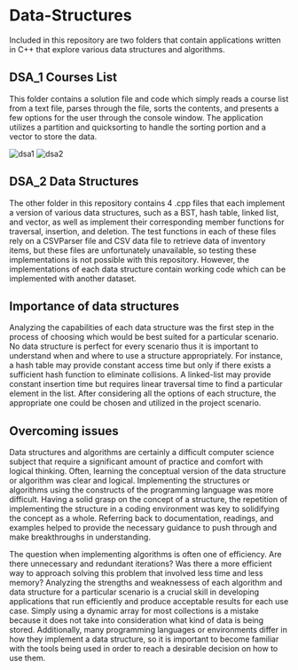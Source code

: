 # Data-Structures
Included in this repository are two folders that contain applications written in C++ that explore various data structures and algorithms.
## DSA_1 Courses List
This folder contains a solution file and code which simply reads a course list from a text file, parses through the file, sorts the contents, and presents a few options for the user through the console window. The application utilizes a partition and quicksorting to handle the sorting portion and a vector to store the data.

![dsa1](https://github.com/Mujanov3737/Data-Structures/assets/75598761/c7bb2abe-af5e-4a18-a604-7f5e28165f5b)
![dsa2](https://github.com/Mujanov3737/Data-Structures/assets/75598761/ff1c8da4-1b39-4b37-b58f-288d94f7d140)

## DSA_2 Data Structures
The other folder in this repository contains 4 .cpp files that each implement a version of various data structures, such as a BST, hash table, linked list, and vector, as well as implement their corresponding member functions for traversal, insertion, and deletion. The test functions in each of these files rely on a CSVParser file and CSV data file to retrieve data of inventory items, but these files are unfortunately unavailable, so testing these implementations is not possible with this repository. However, the implementations of each data structure contain working code which can be implemented with another dataset.

## Importance of data structures

Analyzing the capabilities of each data structure was the first step in the process of choosing which would be best suited for a particular scenario. No data structure is perfect for every scenario thus it is important to understand when and where to use a structure appropriately. For instance, a hash table may provide constant access time but only if there exists a sufficient hash function to eliminate collisions. A linked-list may provide constant insertion time but requires linear traversal time to find a particular element in the list. After considering all the options of each structure, the appropriate one could be chosen and utilized in the project scenario.

## Overcoming issues

Data structures and algorithms are certainly a difficult computer science subject that require a significant amount of practice and comfort with logical thinking. Often, learning the conceptual version of the data structure or algorithm was clear and logical. Implementing the structures or algorithms using the constructs of the programming language was more difficult. Having a solid grasp on the concept of a structure, the repetition of implementing the structure in a coding environment was key to solidifying the concept as a whole. Referring back to documentation, readings, and examples helped to provide the necessary guidance to push through and make breakthroughs in understanding.

The question when implementing algorithms is often one of efficiency. Are there unnecessary and redundant iterations? Was there a more efficient way to approach solving this problem that involved less time and less memory? Analyzing the strengths and weaknessess of each algorithm and data structure for a particular scenario is a crucial skill in developing applications that run efficiently and produce acceptable results for each use case. Simply using a dynamic array for most collections is a mistake because it does not take into consideration what kind of data is being stored. Additionally, many programming languages or environments differ in how they implement a data structure, so it is important to become familiar with the tools being used in order to reach a desirable decision on how to use them. 
